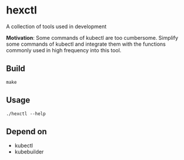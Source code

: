 # hexctl

A collection of tools used in development

**Motivation**: Some commands of kubectl are too cumbersome. Simplify some commands of kubectl and integrate them with the functions commonly used in high frequency into this tool.

## Build
```
make
```

## Usage
```
./hexctl --help
```

## Depend on

- kubectl
- kubebuilder
